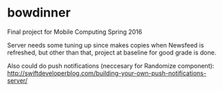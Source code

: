 # bowdinner
Final project for Mobile Computing Spring 2016

Server needs some tuning up since makes copies when Newsfeed is refreshed, but other than that, project at baseline for good grade is done.

Also could do push notifications (neccesary for Randomize component):
http://swiftdeveloperblog.com/building-your-own-push-notifications-server/
